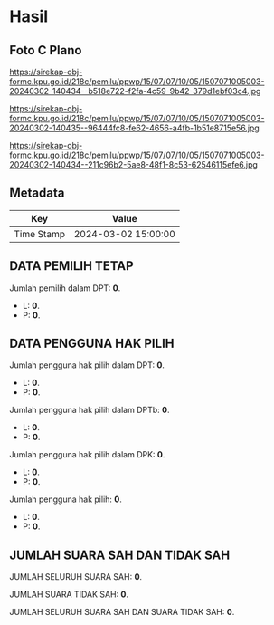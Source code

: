 # Hasil

## Foto C Plano

https://sirekap-obj-formc.kpu.go.id/218c/pemilu/ppwp/15/07/07/10/05/1507071005003-20240302-140434--b518e722-f2fa-4c59-9b42-379d1ebf03c4.jpg

https://sirekap-obj-formc.kpu.go.id/218c/pemilu/ppwp/15/07/07/10/05/1507071005003-20240302-140435--96444fc8-fe62-4656-a4fb-1b51e8715e56.jpg

https://sirekap-obj-formc.kpu.go.id/218c/pemilu/ppwp/15/07/07/10/05/1507071005003-20240302-140434--211c96b2-5ae8-48f1-8c53-62546115efe6.jpg


## Metadata

| Key        | Value               |
| ---------- | ------------------- |
| Time Stamp | 2024-03-02 15:00:00 |


## DATA PEMILIH TETAP

Jumlah pemilih dalam DPT: **0**.
 * L: **0**.
 * P: **0**.

## DATA PENGGUNA HAK PILIH

Jumlah pengguna hak pilih dalam DPT: **0**.
 * L: **0**.
 * P: **0**.

Jumlah pengguna hak pilih dalam DPTb: **0**.
 * L: **0**.
 * P: **0**.

Jumlah pengguna hak pilih dalam DPK: **0**.
 * L: **0**.
 * P: **0**.

Jumlah pengguna hak pilih: **0**.
 * L: **0**.
 * P: **0**.

## JUMLAH SUARA SAH DAN TIDAK SAH

JUMLAH SELURUH SUARA SAH: **0**.

JUMLAH SUARA TIDAK SAH: **0**.

JUMLAH SELURUH SUARA SAH DAN SUARA TIDAK SAH: **0**.



